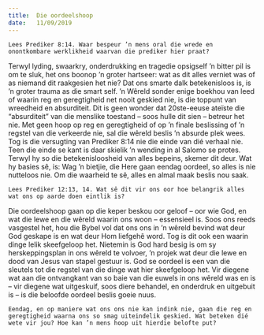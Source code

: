 ```yaml
---
title:  Die oordeelshoop
date:   11/09/2019
---
```


`Lees Prediker 8:14. Waar bespeur ’n mens oral die wrede en onontkombare werklikheid waarvan die prediker hier praat?` 

Terwyl lyding, swaarkry, onderdrukking en tragedie opsigself ’n bitter pil is om te sluk, het ons boonop ’n groter hartseer: wat as dit alles verniet was of as niemand dit raakgesien het nie? Dat ons smarte dalk betekenisloos is, is ’n groter trauma as die smart self. ’n Wêreld sonder enige boekhou van leed of waarin reg en geregtigheid net nooit geskied nie, is die toppunt van wreedheid en absurditeit. Dit is geen wonder dat 20ste-eeuse ateïste die “absurditeit” van die menslike toestand – soos hulle dit sien – betreur het nie. Met geen hoop op reg en geregtigheid of op ’n finale beslissing of ’n regstel van die verkeerde nie, sal die wêreld beslis ’n absurde plek wees. Tog is die versugting van Prediker 8:14 nie die einde van dié verhaal nie. Teen die einde se kant is daar skielik ’n wending in al Salomo se protes. Terwyl hy so die betekenisloosheid van alles bepeins, skemer dit deur. Wat hy basies sê, is: Wag ’n bietjie, die Here gaan eendag oordeel, so alles is nie nutteloos nie. Om die waarheid te sê, alles en almal maak beslis nou saak. 

`Lees Prediker 12:13, 14. Wat sê dit vir ons oor hoe belangrik alles wat ons op aarde doen eintlik is?` 

Die oordeelshoop gaan op die keper beskou oor geloof – oor wie God, en wat die lewe en die wêreld waarin ons woon – essensieel is. Soos ons reeds vasgestel het, hou die Bybel vol dat ons ons in ’n wêreld bevind wat deur God geskape is en wat deur Hom liefgehê word. Tog is dit ook een waarin dinge lelik skeefgeloop het. Nietemin is God hard besig is om sy herskeppingsplan in ons wêreld te volvoer, ’n projek wat deur die lewe en dood van Jesus van stapel gestuur is. God se oordeel is een van die sleutels tot die regstel van die dinge wat hier skeefgeloop het. Vir diegene wat aan die ontvangkant van so baie van die euwels in ons wêreld was en is – vir diegene wat uitgeskuif, soos diere behandel, en onderdruk en uitgebuit is – is die beloofde oordeel beslis goeie nuus. 

`Eendag, en op maniere wat ons ons nie kan indink nie, gaan die reg en geregtigheid waarna ons so smag uiteindelik geskied. Wat beteken dié wete vir jou? Hoe kan ’n mens hoop uit hierdie belofte put?`